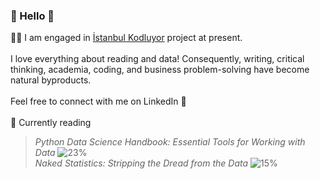 <!--
**gizemoge/gizemoge** is a ✨ _special_ ✨ repository because its `README.md` (this file) appears on your GitHub profile.

Here are some ideas to get you started:

- 🔭 I’m currently working on ...
- 🌱 I’m currently learning ...
- 👯 I’m looking to collaborate on ...
- 🤔 I’m looking for help with ...
- 💬 Ask me about ...
- 📫 How to reach me: ...
- 😄 Pronouns: ...
- ⚡ Fun fact: ...
-->

### 🍂 Hello 🍂

👩‍💻 I am engaged in [İstanbul Kodluyor](https://istanbulkodluyor.com/istanbul-kodluyor) project at present. 
<br><br/>
I love everything about reading and data! Consequently, writing, critical thinking, academia, coding, and business problem-solving have become natural byproducts.
<br><br/>
Feel free to connect with me on LinkedIn 💬
<br><br/>
📖 Currently reading <br/>
 > *Python Data Science Handbook: Essential Tools for Working with Data*  ![23%](https://progress-bar.dev/23)  <br/>
 *Naked Statistics: Stripping the Dread from the Data*  ![15%](https://progress-bar.dev/15)  <br/>




